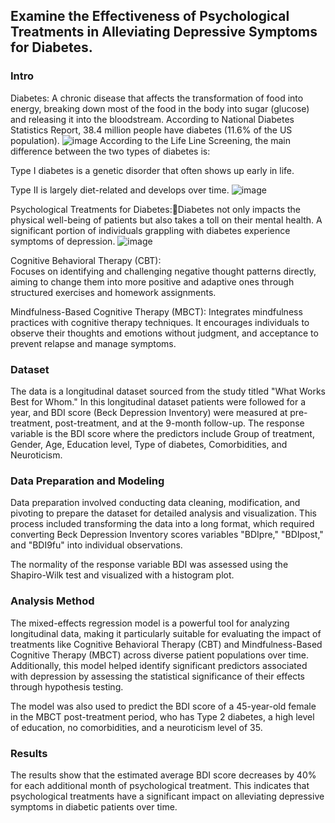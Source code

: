 ## Examine the Effectiveness of Psychological Treatments in Alleviating Depressive Symptoms for Diabetes.

### Intro
Diabetes: A chronic disease that affects the transformation of food into energy, breaking down most of the food in the body into sugar (glucose) and releasing it into the bloodstream. According to National Diabetes Statistics Report, 38.4 million people have diabetes (11.6% of the US population). ![image](https://github.com/user-attachments/assets/d9bfd5b8-7da8-4894-b002-da52ba54c731)
According to the Life Line Screening, the main difference between the two types of diabetes is:

Type I diabetes is a genetic disorder that often shows up early in life. 

Type II is largely diet-related and develops over time. 
![image](https://github.com/user-attachments/assets/98975894-e8d8-40f9-b076-0e6d2309c76d)

Psychological Treatments for Diabetes:Diabetes not only impacts the physical well-being of patients but also takes a toll on their mental health. A significant portion of individuals grappling with diabetes experience symptoms of depression.
![image](https://github.com/user-attachments/assets/3cefd58d-de19-4c53-a68a-683591f2e076)

Cognitive Behavioral Therapy (CBT):  
Focuses on identifying and challenging negative thought patterns directly, aiming to change them into more positive and adaptive ones through structured exercises and homework assignments.

Mindfulness-Based Cognitive Therapy (MBCT): 
Integrates mindfulness practices with cognitive therapy techniques. It encourages individuals to observe their thoughts and emotions without judgment, and acceptance to prevent relapse and manage symptoms.

### Dataset
The data is a longitudinal dataset sourced from the study titled "What Works Best for Whom."
In this longitudinal dataset patients were followed for a year, and BDI score (Beck Depression Inventory) were measured at pre-treatment, post-treatment, and at the 9-month follow-up. The response variable is the BDI score  where the predictors include Group of treatment, Gender, Age, Education level, Type of diabetes, Comorbidities, and Neuroticism.

### Data Preparation and Modeling 
Data preparation involved conducting data cleaning, modification, and pivoting to prepare the dataset for detailed analysis and visualization. This process included transforming the data into a long format, which required converting Beck Depression Inventory scores variables "BDIpre," "BDIpost," and "BDI9fu" into individual observations.

The normality of the response variable BDI was assessed using the Shapiro-Wilk test and visualized with a histogram plot.

### Analysis Method
The mixed-effects regression model is a powerful tool for analyzing longitudinal data, making it particularly suitable for evaluating the impact of treatments like Cognitive Behavioral Therapy (CBT) and Mindfulness-Based Cognitive Therapy (MBCT) across diverse patient populations over time. Additionally, this model helped identify significant predictors associated with depression by assessing the statistical significance of their effects through hypothesis testing.

The model was also used to predict the BDI score of a 45-year-old female in the MBCT post-treatment period, who has Type 2 diabetes, a high level of education, no comorbidities, and a neuroticism level of 35.

### Results
The results show that the estimated average BDI score decreases by 40% for each additional month of psychological treatment. This indicates that psychological treatments have a significant impact on alleviating depressive symptoms in diabetic patients over time.
